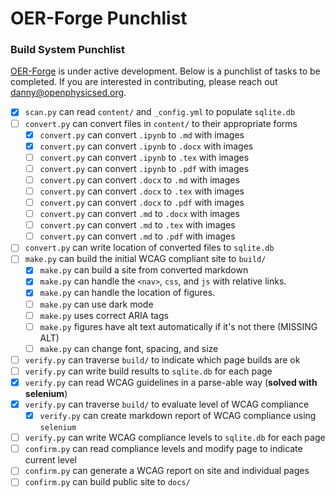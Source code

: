 # OER-Forge Punchlist

### Build System Punchlist

[OER-Forge](https://github.com/OER-Forge/) is under active development. Below is a punchlist of tasks to be completed. If you are interested in contributing, please reach out [danny@openphysicsed.org](mailto:danny@openphysicsed.org).

- [X] `scan.py` can read `content/` and `_config.yml` to populate `sqlite.db`
- [ ] `convert.py` can convert files in `content/` to their appropriate forms
    - [X] `convert.py` can convert `.ipynb` to `.md` with images
    - [X] `convert.py` can convert `.ipynb` to `.docx` with images
    - [ ] `convert.py` can convert `.ipynb` to `.tex` with images
    - [ ] `convert.py` can convert `.ipynb` to `.pdf` with images
    - [ ] `convert.py` can convert `.docx` to `.md` with images
    - [ ] `convert.py` can convert `.docx` to `.tex` with images
    - [ ] `convert.py` can convert `.docx` to `.pdf` with images
    - [ ] `convert.py` can convert `.md` to `.docx` with images
    - [ ] `convert.py` can convert `.md` to `.tex` with images
    - [ ] `convert.py` can convert `.md` to `.pdf` with images
- [ ] `convert.py` can write location of converted files to `sqlite.db`
- [ ] `make.py` can build the initial WCAG compliant site to `build/`
    - [X] `make.py` can build a site from converted markdown
    - [X] `make.py` can handle the `<nav>`, `css`, and `js` with relative links.
    - [X] `make.py` can handle the location of figures.
    - [ ] `make.py` can use dark mode
    - [ ] `make.py` uses correct ARIA tags
    - [ ] `make.py` figures have alt text automatically if it's not there (MISSING ALT)
    - [ ] `make.py` can change font, spacing, and size
- [ ] `verify.py` can traverse `build/` to indicate which page builds are ok
- [ ] `verify.py` can write build results to `sqlite.db` for each page
- [X] `verify.py` can read WCAG guidelines in a parse-able way (**solved with selenium**)
- [X] `verify.py` can traverse `build/` to evaluate level of WCAG compliance
    - [X] `verify.py` can create markdown report of WCAG compliance using `selenium`
- [ ] `verify.py` can write WCAG compliance levels to `sqlite.db` for each page
- [ ] `confirm.py` can read compliance levels and modify page to indicate current level
- [ ] `confirm.py` can generate a WCAG report on site and individual pages
- [ ] `confirm.py` can build public site to `docs/`